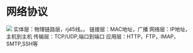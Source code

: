 # 网络协议
![](https://gitee.com/vikieq/my_pic/raw/master/uPic/2021/10/11/15519322289021.jpg)
实体层：物理链路层，rj45线。。
链接层：MAC地址，广播
网络层：IP地址，主机到主机
传输层：TCP/UDP,端口到端口
应用层：HTTP，FTP，IMAP，SMTP,SSH等